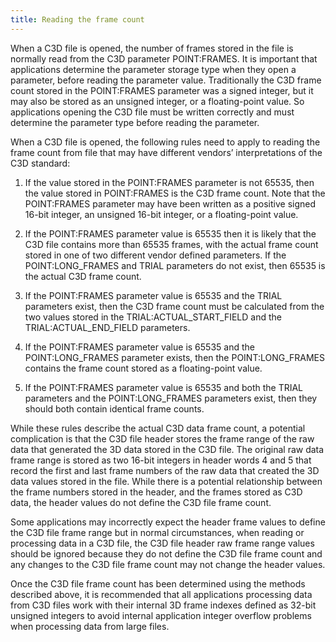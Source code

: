 ```yaml
---
title: Reading the frame count
---
```


When a C3D file is opened, the number of frames stored in the file is normally read from the C3D parameter POINT:FRAMES.  It is important that applications determine the parameter storage type when they open a parameter, before reading the parameter value.  Traditionally the C3D frame count stored in the POINT:FRAMES parameter was a signed integer, but it may also be stored as an unsigned integer, or a floating-point value.  So applications opening the C3D file must be written correctly and must determine the parameter type before reading the parameter.

When a C3D file is opened, the following rules need to apply to reading the frame count from file that may have different vendors’ interpretations of the C3D standard:

1.  If the value stored in the POINT:FRAMES parameter is not 65535, then the value stored in POINT:FRAMES is the C3D frame count. Note that the POINT:FRAMES parameter may have been written as a positive signed 16-bit integer, an unsigned 16-bit integer, or a floating-point value.

2.  If the POINT:FRAMES parameter value is 65535 then it is likely that the C3D file contains more than 65535 frames, with the actual frame count stored in one of two different vendor defined parameters.  If the POINT:LONG_FRAMES and TRIAL parameters do not exist, then 65535 is the actual C3D frame count.

3.  If the POINT:FRAMES parameter value is 65535 and the TRIAL parameters exist, then the C3D frame count must be calculated from the two values stored in the TRIAL:ACTUAL_START_FIELD and the TRIAL:ACTUAL_END_FIELD parameters.

4.  If the POINT:FRAMES parameter value is 65535 and the POINT:LONG_FRAMES parameter exists, then the POINT:LONG_FRAMES contains the frame count stored as a floating-point value.

5.  If the POINT:FRAMES parameter value is 65535 and both the TRIAL parameters and the POINT:LONG_FRAMES parameters exist, then they should both contain identical frame counts.

While these rules describe the actual C3D data frame count, a potential complication is that the C3D file header stores the frame range of the raw data that generated the 3D data stored in the C3D file.  The original raw data frame range is stored as two 16-bit integers in header words 4 and 5 that record the first and last frame numbers of the raw data that created the 3D data values stored in the file.  While there is a potential relationship between the frame numbers stored in the header, and the frames stored as C3D data, the header values do not define the C3D file frame count.

Some applications may incorrectly expect the header frame values to define the C3D file frame range but in normal circumstances, when reading or processing data in a C3D file, the C3D file header raw frame range values should be ignored because they do not define the C3D file frame count and any changes to the C3D file frame count may not change the header values.

Once the C3D file frame count has been determined using the methods described above, it is recommended that all applications processing data from C3D files work with their internal 3D frame indexes defined as 32-bit unsigned integers to avoid internal application integer overflow problems when processing data from large files.

